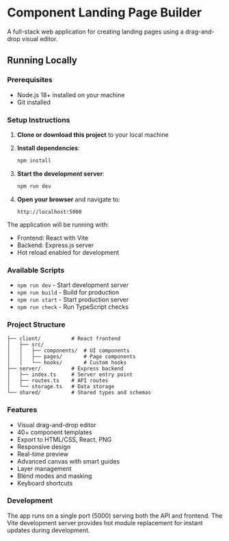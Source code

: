 # Component Landing Page Builder

A full-stack web application for creating landing pages using a drag-and-drop visual editor.

## Running Locally

### Prerequisites
- Node.js 18+ installed on your machine
- Git installed

### Setup Instructions

1. **Clone or download this project** to your local machine

2. **Install dependencies**:
   ```bash
   npm install
   ```

3. **Start the development server**:
   ```bash
   npm run dev
   ```

4. **Open your browser** and navigate to:
   ```
   http://localhost:5000
   ```

The application will be running with:
- Frontend: React with Vite
- Backend: Express.js server
- Hot reload enabled for development

### Available Scripts

- `npm run dev` - Start development server
- `npm run build` - Build for production
- `npm run start` - Start production server
- `npm run check` - Run TypeScript checks

### Project Structure

```
├── client/          # React frontend
│   ├── src/
│   │   ├── components/  # UI components
│   │   ├── pages/       # Page components
│   │   └── hooks/       # Custom hooks
├── server/          # Express backend
│   ├── index.ts     # Server entry point
│   ├── routes.ts    # API routes
│   └── storage.ts   # Data storage
└── shared/          # Shared types and schemas
```

### Features

- Visual drag-and-drop editor
- 40+ component templates
- Export to HTML/CSS, React, PNG
- Responsive design
- Real-time preview
- Advanced canvas with smart guides
- Layer management
- Blend modes and masking
- Keyboard shortcuts

### Development

The app runs on a single port (5000) serving both the API and frontend. The Vite development server provides hot module replacement for instant updates during development.